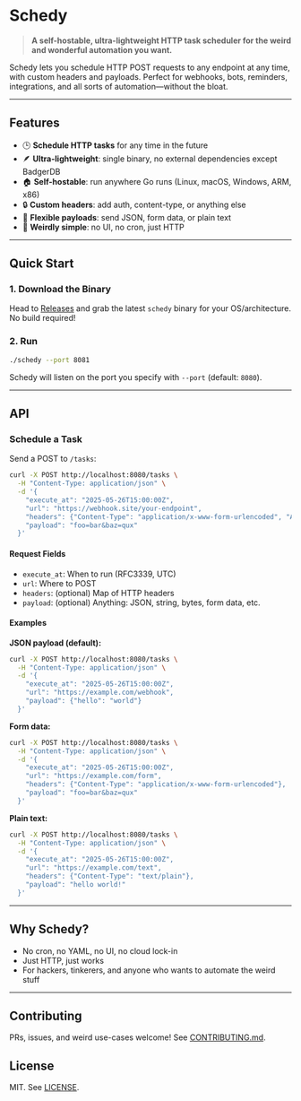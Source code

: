 # Schedy

> **A self-hostable, ultra-lightweight HTTP task scheduler for the weird and wonderful automation you want.**

Schedy lets you schedule HTTP POST requests to any endpoint at any time, with custom headers and payloads. Perfect for webhooks, bots, reminders, integrations, and all sorts of automation—without the bloat.

---

## Features

- 🕒 **Schedule HTTP tasks** for any time in the future
- 🪶 **Ultra-lightweight**: single binary, no external dependencies except BadgerDB
- 🏠 **Self-hostable**: run anywhere Go runs (Linux, macOS, Windows, ARM, x86)
- 🔒 **Custom headers**: add auth, content-type, or anything else
- 🧬 **Flexible payloads**: send JSON, form data, or plain text
- 🦄 **Weirdly simple**: no UI, no cron, just HTTP

---

## Quick Start

### 1. Download the Binary

Head to [Releases](https://github.com/ksamirdev/schedy/releases) and grab the latest `schedy` binary for your OS/architecture. No build required!

### 2. Run

```bash
./schedy --port 8081
```

Schedy will listen on the port you specify with `--port` (default: `8080`).

---

## API

### Schedule a Task

Send a POST to `/tasks`:

```bash
curl -X POST http://localhost:8080/tasks \
  -H "Content-Type: application/json" \
  -d '{
    "execute_at": "2025-05-26T15:00:00Z",
    "url": "https://webhook.site/your-endpoint",
    "headers": {"Content-Type": "application/x-www-form-urlencoded", "Authorization": "Bearer TOKEN"},
    "payload": "foo=bar&baz=qux"
  }'
```

#### Request Fields
- `execute_at`: When to run (RFC3339, UTC)
- `url`: Where to POST
- `headers`: (optional) Map of HTTP headers
- `payload`: (optional) Anything: JSON, string, bytes, form data, etc.

#### Examples

**JSON payload (default):**
```bash
curl -X POST http://localhost:8080/tasks \
  -H "Content-Type: application/json" \
  -d '{
    "execute_at": "2025-05-26T15:00:00Z",
    "url": "https://example.com/webhook",
    "payload": {"hello": "world"}
  }'
```

**Form data:**
```bash
curl -X POST http://localhost:8080/tasks \
  -H "Content-Type: application/json" \
  -d '{
    "execute_at": "2025-05-26T15:00:00Z",
    "url": "https://example.com/form",
    "headers": {"Content-Type": "application/x-www-form-urlencoded"},
    "payload": "foo=bar&baz=qux"
  }'
```

**Plain text:**
```bash
curl -X POST http://localhost:8080/tasks \
  -H "Content-Type: application/json" \
  -d '{
    "execute_at": "2025-05-26T15:00:00Z",
    "url": "https://example.com/text",
    "headers": {"Content-Type": "text/plain"},
    "payload": "hello world!"
  }'
```

---

## Why Schedy?
- No cron, no YAML, no UI, no cloud lock-in
- Just HTTP, just works
- For hackers, tinkerers, and anyone who wants to automate the weird stuff

---

## Contributing

PRs, issues, and weird use-cases welcome! See [CONTRIBUTING.md](CONTRIBUTING.md).

## License

MIT. See [LICENSE](LICENSE).
